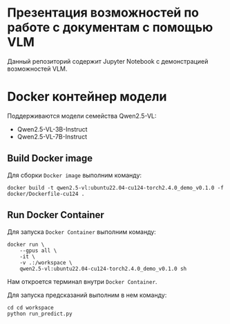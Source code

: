# Презентация возможностей по работе с документам с помощью VLM

Данный репозиторий содержит Jupyter Notebook c демонстрацией возможностей VLM.

# Docker контейнер модели

Поддерживаются модели семейства Qwen2.5-VL:

* Qwen2.5-VL-3B-Instruct
* Qwen2.5-VL-7B-Instruct

## Build Docker image

Для сборки `Docker image` выполним команду:
```
docker build -t qwen2.5-vl:ubuntu22.04-cu124-torch2.4.0_demo_v0.1.0 -f docker/Dockerfile-cu124 .
```

## Run Docker Container

Для запуска `Docker Container` выполним команду:
```
docker run \
    --gpus all \
    -it \
    -v .:/workspace \
    qwen2.5-vl:ubuntu22.04-cu124-torch2.4.0_demo_v0.1.0 sh
```

Нам откроется терминал внутри `Docker Container`.

Для запуска предсказаний выполним в нем команду:
```
cd cd workspace
python run_predict.py
```